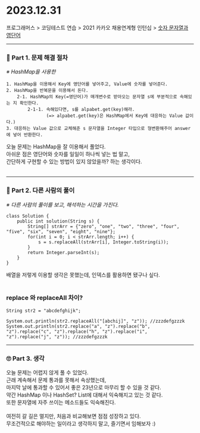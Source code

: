 # 2023.12.31
프로그래머스 > 코딩테스트 연습 > 2021 카카오 채용연계형 인턴십 > [숫자 문자열과 영단어](https://school.programmers.co.kr/learn/courses/30/lessons/81301/solution_groups?language=java)

---
### 📌 Part 1. 문제 해결 절차
_※ HashMap을 사용한_<br>
```
1. HashMap을 이용해서 Key에 영단어를 넣어주고, Value에 숫자를 넣어준다.
2. HashMap을 반복문을 이용해서 돈다.
    2-1. HashMap의 Key(=영단어)가 매개변수로 받아오는 문자열 s에 부분적으로 속해있는 지 확인한다.
        2-1-1. 속해있다면, s를 alpabet.get(key)해라.
               (=> alpabet.get(key)은 HashMap에서 Key에 대응하는 Value 값이다.)
3. 대응하는 Value 값으로 교체해준 s 문자열을 Integer 타입으로 형변환해주어 answer에 넣어 반환한다.
```
오늘 문제는 HashMap을 잘 이용해서 풀었다.<br>
아쉬운 점은 영단어와 숫자를 일일이 하나씩 넣는 법 말고,<br>
간단하게 구현할 수 있는 방법이 있지 않았을까? 하는 생각이다.<br>
<br>

---
### 📌 Part 2. 다른 사람의 풀이
_※ 다른 사람의 풀이를 보고, 해석하는 시간을 가진다._<br>
```
class Solution {
    public int solution(String s) {
        String[] strArr = {"zero", "one", "two", "three", "four", "five", "six", "seven", "eight", "nine"};
        for(int i = 0; i < strArr.length; i++) {
            s = s.replaceAll(strArr[i], Integer.toString(i));
        }
        return Integer.parseInt(s);
    }
}
```
배열을 저렇게 이용할 생각은 못했는데, 인덱스를 활용하면 됐구나 싶다.<br>
<br>
### replace 와 replaceAll 차이?
```
String str2 = "abcdefghijk";

System.out.println(str2.replaceAll("[abchij]", "z")); //zzzdefgzzzk
System.out.println(str2.replace("a", "z").replace("b", "z").replace("c", "z").replace("h", "z").replace("i", "z").replace("j", "z")); //zzzdefgzzzk
```

---
### 🙄 Part 3. 생각
오늘 문제는 어렵지 않게 풀 수 있었다.<br>
근래 계속해서 문제 통과를 못해서 속상했는데, <br>
마지막 날에 통과할 수 있어서 좋은 23년으로 마무리 할 수 있을 것 같다.<br>
약간 HashMap 이나 HashSet? List에 대해서 익숙해지고 있는 것 같다.<br>
또한 문자열에 자주 쓰이는 메소드들도 익숙해진다.<br>
<br>
여전히 갈 길은 멀지만, 처음과 비교해보면 점점 성장하고 있다.<br>
무조건적으로 해야하는 일이라고 생각하지 말고, 즐기면서 임해보자 :)
<br>